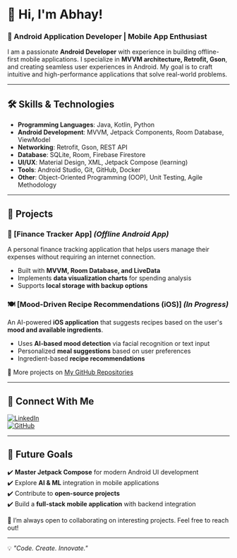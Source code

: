 # 👋 Hi, I'm Abhay!  

<!--
**Abhay106/abhay106** is a ✨ _special_ ✨ repository because its `README.md` (this file) appears on your GitHub profile.

Here are some ideas to get you started:

- 🔭 I’m currently working on ...
- 🌱 I’m currently learning ...
- 👯 I’m looking to collaborate on ...
- 🤔 I’m looking for help with ...
- 💬 Ask me about ...
- 📫 How to reach me: ...
- 😄 Pronouns: ...
- ⚡ Fun fact: ...
-->



### 🚀 Android Application Developer | Mobile App Enthusiast  

I am a passionate **Android Developer** with experience in building offline-first mobile applications. I specialize in **MVVM architecture, Retrofit, Gson**, and creating seamless user experiences in Android. My goal is to craft intuitive and high-performance applications that solve real-world problems.  

---

## 🛠️ **Skills & Technologies**  

- **Programming Languages**: Java, Kotlin, Python  
- **Android Development**: MVVM, Jetpack Components, Room Database, ViewModel  
- **Networking**: Retrofit, Gson, REST API  
- **Database**: SQLite, Room, Firebase Firestore  
- **UI/UX**: Material Design, XML, Jetpack Compose (learning)  
- **Tools**: Android Studio, Git, GitHub, Docker  
- **Other**: Object-Oriented Programming (OOP), Unit Testing, Agile Methodology  

---

## 🌟 **Projects**  

### 📱 [Finance Tracker App] *(Offline Android App)*  
A personal finance tracking application that helps users manage their expenses without requiring an internet connection.  
- Built with **MVVM, Room Database, and LiveData**  
- Implements **data visualization charts** for spending analysis  
- Supports **local storage with backup options**  

### 🍽️ [Mood-Driven Recipe Recommendations (iOS)] *(In Progress)*  
An AI-powered **iOS application** that suggests recipes based on the user's **mood and available ingredients**.  
- Uses **AI-based mood detection** via facial recognition or text input  
- Personalized **meal suggestions** based on user preferences  
- Ingredient-based **recipe recommendations**  

🔗 More projects on [My GitHub Repositories](https://github.com/Abhay106)  

---

## 🔗 **Connect With Me**  

[![LinkedIn](https://img.shields.io/badge/LinkedIn-abhay-blue?logo=linkedin)](www.linkedin.com/in/abhaypatel10699)  
[![GitHub](https://img.shields.io/badge/GitHub-Abhay-black?logo=github)](https://github.com/Abhay106)  

---

## 🎯 **Future Goals**  

✔️ **Master Jetpack Compose** for modern Android UI development  
✔️ Explore **AI & ML** integration in mobile applications  
✔️ Contribute to **open-source projects**  
✔️ Build a **full-stack mobile application** with backend integration  

🚀 I’m always open to collaborating on interesting projects. Feel free to reach out!  

---

💡 *"Code. Create. Innovate."*  


